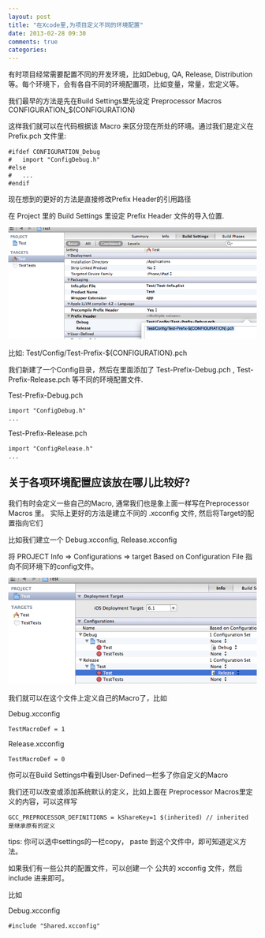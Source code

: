```yaml
---
layout: post
title: "在Xcode里,为项目定义不同的环境配置"
date: 2013-02-28 09:30
comments: true
categories: 
---
```



有时项目经常需要配置不同的开发环境，比如Debug, QA, Release, Distribution等。每个环境下，会有各自不同的环境配置项，比如变量，常量，宏定义等。

我们最早的方法是先在Build Settings里先设定 Preprocessor Macros CONFIGURATION_$(CONFIGURATION)

这样我们就可以在代码根据该 Macro 来区分现在所处的环境。通过我们是定义在 Prefix.pch 文件里:

``` objc
#ifdef CONFIGURATION_Debug
#   import "ConfigDebug.h"
#else
#   ...
#endif
```

现在想到的更好的方法是直接修改Prefix Header的引用路径

在 Project 里的 Build Settings 里设定 Prefix Header 文件的导入位置.

<!-- more -->

![settings prefix header](/assets/settingsPrefixHeader.png)

比如: Test/Config/Test-Prefix-${CONFIGURATION}.pch

我们新建了一个Config目录，然后在里面添加了 Test-Prefix-Debug.pch , Test-Prefix-Release.pch 等不同的环境配置文件.

Test-Prefix-Debug.pch 

``` objc 
import "ConfigDebug.h"
...
```

Test-Prefix-Release.pch

``` objc
import "ConfigRelease.h"
...
```


## 关于各项环境配置应该放在哪儿比较好?

我们有时会定义一些自己的Macro, 通常我们也是象上面一样写在Preprocessor Macros 里。 实际上更好的方法是建立不同的 .xcconfig 文件, 然后将Target的配置指向它们

比如我们建立一个 Debug.xcconfig, Release.xcconfig

将 PROJECT Info => Configurations => target Based on Configuration File 指向不同环境下的config文件。

![target configurations](/assets/targetConfigurations.png)


我们就可以在这个文件上定义自己的Macro了，比如

Debug.xcconfig

``` objc 
TestMacroDef = 1
```

Release.xcconfig

``` objc 
TestMacroDef = 0
```

你可以在Build Settings中看到User-Defined一栏多了你自定义的Macro

我们还可以改变或添加系统默认的定义，比如上面在 Preprocessor Macros里定义的内容，可以这样写

``` objc 
GCC_PREPROCESSOR_DEFINITIONS = kShareKey=1 $(inherited) // inherited 是继承原有的定义
```

tips: 你可以选中settings的一栏copy， paste 到这个文件中，即可知道定义方法。


如果我们有一些公共的配置文件，可以创建一个 公共的 xcconfig 文件，然后 include 进来即可。

比如

Debug.xcconfig

``` objc
#include "Shared.xcconfig"
```






